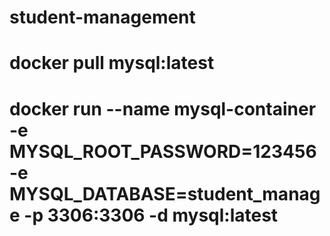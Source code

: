 # student-management
# docker pull mysql:latest
# docker run --name mysql-container -e MYSQL_ROOT_PASSWORD=123456 -e MYSQL_DATABASE=student_manage -p 3306:3306 -d mysql:latest